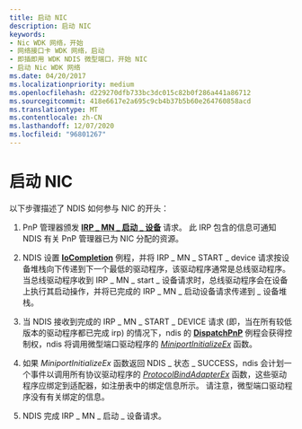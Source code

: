 ```yaml
---
title: 启动 NIC
description: 启动 NIC
keywords:
- Nic WDK 网络，开始
- 网络接口卡 WDK 网络，启动
- 即插即用 WDK NDIS 微型端口，开始 NIC
- 启动 Nic WDK 网络
ms.date: 04/20/2017
ms.localizationpriority: medium
ms.openlocfilehash: d229270dfb733bc3dc015c82b0f286a441a86712
ms.sourcegitcommit: 418e6617e2a695c9cb4b37b5b60e264760858acd
ms.translationtype: MT
ms.contentlocale: zh-CN
ms.lasthandoff: 12/07/2020
ms.locfileid: "96801267"
---
```

# <a name="starting-a-nic"></a>启动 NIC





以下步骤描述了 NDIS 如何参与 NIC 的开头：

1.  PnP 管理器颁发 [**IRP \_ MN \_ 启动 \_ 设备**](../kernel/irp-mn-start-device.md) 请求。 此 IRP 包含的信息可通知 NDIS 有关 PnP 管理器已为 NIC 分配的资源。

2.  NDIS 设置 [**IoCompletion**](/windows-hardware/drivers/ddi/wdm/nc-wdm-io_completion_routine) 例程，并将 IRP \_ MN \_ START \_ device 请求按设备堆栈向下传递到下一个最低的驱动程序，该驱动程序通常是总线驱动程序。 当总线驱动程序收到 IRP \_ MN \_ start \_ 设备请求时，总线驱动程序会在设备上执行其启动操作，并将已完成的 IRP \_ MN \_ 启动设备请求传递到 \_ 设备堆栈。

3.  当 NDIS 接收到完成的 IRP \_ MN \_ START \_ DEVICE 请求 (即，当在所有较低版本的驱动程序都已完成 irp) 的情况下，ndis 的 [**DispatchPnP**](/windows-hardware/drivers/ddi/wdm/nc-wdm-driver_dispatch) 例程会获得控制权，ndis 将调用微型端口驱动程序的 [*MiniportInitializeEx*](/windows-hardware/drivers/ddi/ndis/nc-ndis-miniport_initialize) 函数。

4.  如果 *MiniportInitializeEx* 函数返回 NDIS \_ 状态 \_ SUCCESS，ndis 会计划一个事件以调用所有协议驱动程序的 [*ProtocolBindAdapterEx*](/windows-hardware/drivers/ddi/ndis/nc-ndis-protocol_bind_adapter_ex) 函数，这些驱动程序应绑定到适配器，如注册表中的绑定信息所示。 请注意，微型端口驱动程序没有有关绑定的信息。

5.  NDIS 完成 IRP \_ MN \_ 启动 \_ 设备请求。

 

